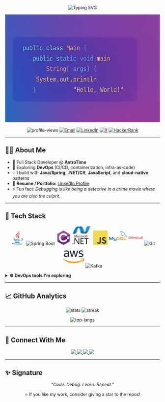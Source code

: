 <!--
  README for: pankajj07
  Make sure this repo is named exactly "pankajj07" and is public.
  Place ppp.png in the repo root or remove the banner <img>.
-->

<p align="center">
  <img src="https://readme-typing-svg.demolab.com?font=Fira+Code&weight=600&size=28&pause=1200&center=true&vCenter=true&width=750&lines=Hey+%F0%9F%91%8B+I'm+Pankaj+Yadav;Full+Stack+Developer+%7C+Java+%2F+Spring+%2F+.NET;Cloud+%26+DevOps+Explorer;Let's+Build%2C+Ship%2C+and+Scale+%F0%9F%9A%80" alt="Typing SVG" />
</p>

<p align="center">
  <!-- Optional banner — ensure ppp.png exists in repo root -->
  <img src="ppp.png" alt="Banner" width="650" height="350" />
</p>

<p align="center">
  <img src="https://komarev.com/ghpvc/?username=pankajj07&label=Profile%20Views&color=0e75b6&style=flat" alt="profile-views" />
  <a href="mailto:pankaj.reck@gmail.com"><img src="https://img.shields.io/badge/Email-pankaj.reck%40gmail.com-D14836?style=flat&logo=gmail&logoColor=white" alt="Email"/></a>
  <a href="https://www.linkedin.com/in/pankajj07"><img src="https://img.shields.io/badge/LinkedIn-Connect-blue?style=flat&logo=linkedin" alt="LinkedIn"/></a>
  <a href="https://twitter.com/pankjj07"><img src="https://img.shields.io/badge/X-@pankjj07-000000?style=flat&logo=x" alt="X"/></a>
  <a href="https://www.hackerrank.com/h2008390100040"><img src="https://img.shields.io/badge/HackerRank-Profile-2EC866?style=flat&logo=hackerrank&logoColor=white" alt="HackerRank"/></a>
</p>

---

## 👨‍💻 About Me

- 💼 Full Stack Developer @ **AstroTime**
- 🌱 Exploring **DevOps** (CI/CD, containerization, infra-as-code)
- 💡 I build with **Java/Spring**, **.NET/C#**, **JavaScript**, and **cloud-native** patterns
- 📄 **Resume / Portfolio:** <a href="https://www.linkedin.com/in/pankajj07">LinkedIn Profile</a>
- ⚡ Fun fact: _Debugging is like being a detective in a crime movie where you are also the culprit._

---

## 🧰 Tech Stack

<p align="center">
  <!-- Core -->
  <img src="https://raw.githubusercontent.com/devicons/devicon/master/icons/java/java-original.svg" alt="Java" width="48" />
  <img src="https://www.vectorlogo.zone/logos/springio/springio-icon.svg" alt="Spring Boot" width="48" />
  <img src="https://raw.githubusercontent.com/devicons/devicon/master/icons/csharp/csharp-original.svg" alt="C#" width="48" />
  <img src="https://raw.githubusercontent.com/devicons/devicon/master/icons/dot-net/dot-net-original-wordmark.svg" alt=".NET" width="64" />
  <img src="https://raw.githubusercontent.com/devicons/devicon/master/icons/javascript/javascript-original.svg" alt="JavaScript" width="48" />
  <!-- Databases -->
  <img src="https://raw.githubusercontent.com/devicons/devicon/master/icons/mysql/mysql-original-wordmark.svg" alt="MySQL" width="60" />
  <img src="https://raw.githubusercontent.com/devicons/devicon/master/icons/oracle/oracle-original.svg" alt="Oracle" width="48" />
  <!-- Infra / Cloud / Tools -->
  <img src="https://www.vectorlogo.zone/logos/git-scm/git-scm-icon.svg" alt="Git" width="48" />
  <img src="https://raw.githubusercontent.com/devicons/devicon/master/icons/amazonwebservices/amazonwebservices-original-wordmark.svg" alt="AWS" width="70" />
  <img src="https://www.vectorlogo.zone/logos/apache_kafka/apache_kafka-icon.svg" alt="Kafka" width="48" />
</p>

<details>
  <summary><b>⚙️ DevOps tools I'm exploring</b></summary>
  <br/>
  <p>
    <img src="https://raw.githubusercontent.com/devicons/devicon/master/icons/docker/docker-original.svg" alt="Docker" width="42" />
    <img src="https://raw.githubusercontent.com/devicons/devicon/master/icons/kubernetes/kubernetes-plain.svg" alt="Kubernetes" width="42" />
    <img src="https://www.vectorlogo.zone/logos/jenkins/jenkins-icon.svg" alt="Jenkins" width="42" />
    <img src="https://www.vectorlogo.zone/logos/terraformio/terraformio-icon.svg" alt="Terraform" width="42" />
    <img src="https://www.vectorlogo.zone/logos/grafana/grafana-icon.svg" alt="Grafana" width="42" />
    <img src="https://raw.githubusercontent.com/devicons/devicon/master/icons/linux/linux-original.svg" alt="Linux" width="42" />
  </p>
</details>

---



## 📈 GitHub Analytics

<p align="center">
  <!-- Removed include_all_commits + kept caching to reduce rate limit hits -->
  <img height="165" src="https://github-readme-stats.vercel.app/api?username=pankajj07&show_icons=true&theme=radical&cache_seconds=7200" alt="stats" />
  <img height="165" src="https://streak-stats.demolab.com?user=pankajj07&theme=radical" alt="streak" />
</p>

<p align="center">
  <img height="165" src="https://github-readme-stats.vercel.app/api/top-langs/?username=pankajj07&layout=compact&langs_count=8&theme=radical&cache_seconds=7200" alt="top-langs" />
</p>


---

## 🔗 Connect With Me

<p align="center">
  <a href="https://www.linkedin.com/in/pankajj07">
    <img src="https://img.shields.io/badge/LinkedIn-Pankaj%20Yadav-blue?style=for-the-badge&logo=linkedin" />
  </a>
  <a href="mailto:pankaj.reck@gmail.com">
    <img src="https://img.shields.io/badge/Email-Me-red?style=for-the-badge&logo=gmail" />
  </a>
  <a href="https://twitter.com/pankjj07">
    <img src="https://img.shields.io/badge/X-@pankjj07-black?style=for-the-badge&logo=x" />
  </a>
  <a href="https://www.hackerrank.com/h2008390100040">
    <img src="https://img.shields.io/badge/HackerRank-Profile-2EC866?style=for-the-badge&logo=hackerrank&logoColor=white" />
  </a>
</p>

---

## ✨ Signature

<p align="center"><i>“Code. Debug. Learn. Repeat.”</i></p>
<p align="center">⭐️ If you like my work, consider giving a star to the repos!</p>

<!-- Optional extras:
1) Contribution Snake: https://github.com/Platane/snk
2) Activity Graph: https://github.com/Ashutosh00710/github-readme-activity-graph
3) Pin repos: https://github-readme-stats.vercel.app/api/pin/?username=pankajj07&repo=<REPO_NAME>&theme=radical
-->
